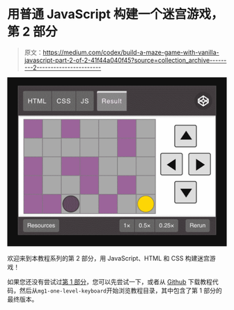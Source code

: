 # 用普通 JavaScript 构建一个迷宫游戏，第 2 部分

> 原文：<https://medium.com/codex/build-a-maze-game-with-vanilla-javascript-part-2-of-2-41f44a040f45?source=collection_archive---------2----------------------->

![](img/25637a793df2805314c6a0eec8277040.png)

欢迎来到本教程系列的第 2 部分，用 JavaScript、HTML 和 CSS 构建迷宫游戏！

如果您还没有尝试过[第 1 部分](/codex/build-a-maze-game-with-vanilla-javascript-part-1-of-2-ddfd35e84e93?source=friends_link&sk=74dd69bb6ed61fa4156fb29795824620)，您可以先尝试一下，或者从 [Github](https://github.com/nevkatz/js-maze-game-1) 下载教程代码，然后从`mg1-one-level-keyboard`开始浏览教程目录，其中包含了第 1 部分的最终版本。